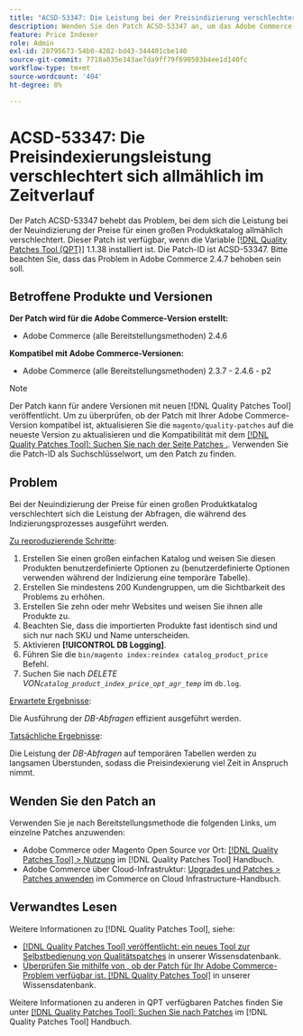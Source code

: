 ```yaml
---
title: "ACSD-53347: Die Leistung bei der Preisindizierung verschlechtert sich schrittweise im Zeitverlauf."
description: Wenden Sie den Patch ACSD-53347 an, um das Adobe Commerce-Problem zu beheben, bei dem sich die Leistung bei der Neuindizierung der Preise für einen großen Produktkatalog allmählich verschlechtert.
feature: Price Indexer
role: Admin
exl-id: 28795673-54b0-4282-bd43-344401cbe140
source-git-commit: 7718a835e343ae7da9ff79f690503b4ee1d140fc
workflow-type: tm+mt
source-wordcount: '404'
ht-degree: 0%

---
```


# ACSD-53347: Die Preisindexierungsleistung verschlechtert sich allmählich im Zeitverlauf

Der Patch ACSD-53347 behebt das Problem, bei dem sich die Leistung bei der Neuindizierung der Preise für einen großen Produktkatalog allmählich verschlechtert. Dieser Patch ist verfügbar, wenn die Variable [[!DNL Quality Patches Tool (QPT)]](/help/announcements/adobe-commerce-announcements/magento-quality-patches-released-new-tool-to-self-serve-quality-patches.md) 1.1.38 installiert ist. Die Patch-ID ist ACSD-53347. Bitte beachten Sie, dass das Problem in Adobe Commerce 2.4.7 behoben sein soll.

## Betroffene Produkte und Versionen

**Der Patch wird für die Adobe Commerce-Version erstellt:**

* Adobe Commerce (alle Bereitstellungsmethoden) 2.4.6

**Kompatibel mit Adobe Commerce-Versionen:**

* Adobe Commerce (alle Bereitstellungsmethoden) 2.3.7 - 2.4.6 - p2

>[!NOTE]
>
>Der Patch kann für andere Versionen mit neuen [!DNL Quality Patches Tool] veröffentlicht. Um zu überprüfen, ob der Patch mit Ihrer Adobe Commerce-Version kompatibel ist, aktualisieren Sie die `magento/quality-patches` auf die neueste Version zu aktualisieren und die Kompatibilität mit dem [[!DNL Quality Patches Tool]: Suchen Sie nach der Seite Patches .](https://experienceleague.adobe.com/tools/commerce-quality-patches/index.html). Verwenden Sie die Patch-ID als Suchschlüsselwort, um den Patch zu finden.

## Problem

Bei der Neuindizierung der Preise für einen großen Produktkatalog verschlechtert sich die Leistung der Abfragen, die während des Indizierungsprozesses ausgeführt werden.

<u>Zu reproduzierende Schritte</u>:

1. Erstellen Sie einen großen einfachen Katalog und weisen Sie diesen Produkten benutzerdefinierte Optionen zu (benutzerdefinierte Optionen verwenden während der Indizierung eine temporäre Tabelle).
1. Erstellen Sie mindestens 200 Kundengruppen, um die Sichtbarkeit des Problems zu erhöhen.
1. Erstellen Sie zehn oder mehr Websites und weisen Sie ihnen alle Produkte zu.
1. Beachten Sie, dass die importierten Produkte fast identisch sind und sich nur nach SKU und Name unterscheiden.
1. Aktivieren **[!UICONTROL DB Logging]**.
1. Führen Sie die `bin/magento index:reindex catalog_product_price` Befehl.
1. Suchen Sie nach *DELETE VON`catalog_product_index_price_opt_agr_temp`* im `db.log`.

<u>Erwartete Ergebnisse</u>:

Die Ausführung der *DB-Abfragen* effizient ausgeführt werden.

<u>Tatsächliche Ergebnisse</u>:

Die Leistung der *DB-Abfragen* auf temporären Tabellen werden zu langsamen Überstunden, sodass die Preisindexierung viel Zeit in Anspruch nimmt.

## Wenden Sie den Patch an

Verwenden Sie je nach Bereitstellungsmethode die folgenden Links, um einzelne Patches anzuwenden:

* Adobe Commerce oder Magento Open Source vor Ort: [[!DNL Quality Patches Tool] > Nutzung](https://experienceleague.adobe.com/docs/commerce-operations/tools/quality-patches-tool/usage.html) im [!DNL Quality Patches Tool] Handbuch.
* Adobe Commerce über Cloud-Infrastruktur: [Upgrades und Patches > Patches anwenden](https://experienceleague.adobe.com/docs/commerce-cloud-service/user-guide/develop/upgrade/apply-patches.html) im Commerce on Cloud Infrastructure-Handbuch.

## Verwandtes Lesen

Weitere Informationen zu [!DNL Quality Patches Tool], siehe:

* [[!DNL Quality Patches Tool] veröffentlicht: ein neues Tool zur Selbstbedienung von Qualitätspatches](/help/announcements/adobe-commerce-announcements/magento-quality-patches-released-new-tool-to-self-serve-quality-patches.md) in unserer Wissensdatenbank.
* [Überprüfen Sie mithilfe von , ob der Patch für Ihr Adobe Commerce-Problem verfügbar ist. [!DNL Quality Patches Tool]](/help/support-tools/patches-available-in-qpt-tool/check-patch-for-magento-issue-with-magento-quality-patches.md) in unserer Wissensdatenbank.

Weitere Informationen zu anderen in QPT verfügbaren Patches finden Sie unter [[!DNL Quality Patches Tool]: Suchen Sie nach Patches](https://experienceleague.adobe.com/tools/commerce-quality-patches/index.html) im [!DNL Quality Patches Tool] Handbuch.
